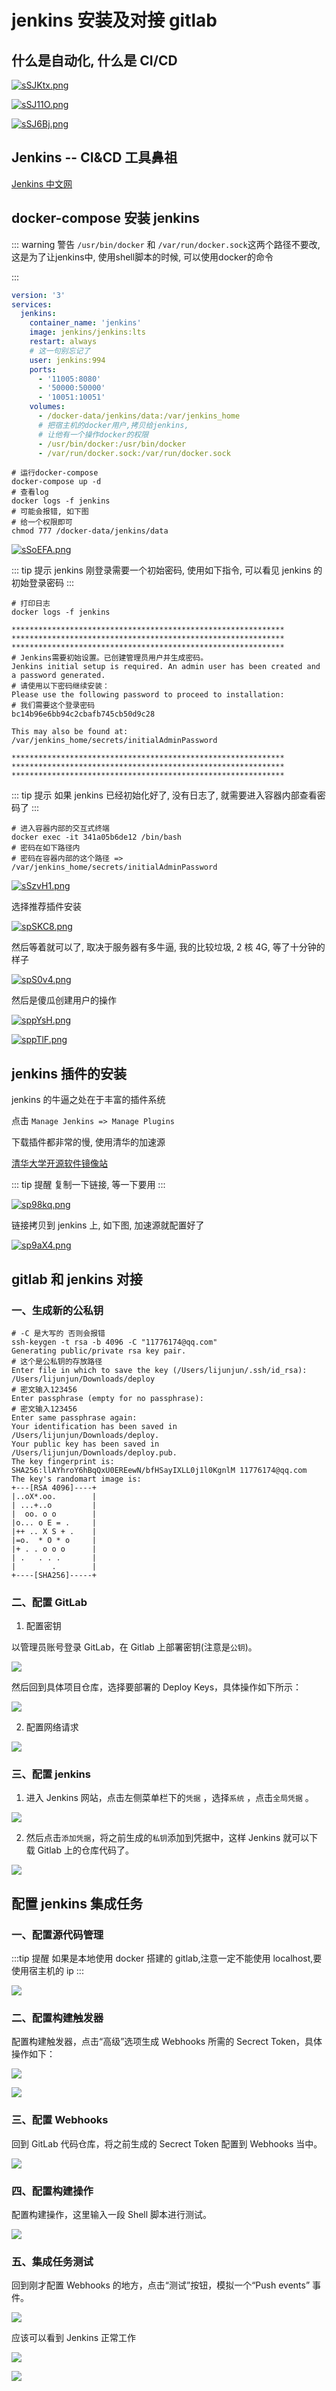 # jenkins 安装及对接 gitlab

## 什么是自动化, 什么是 CI/CD

[![sSJKtx.png](https://s3.ax1x.com/2021/01/02/sSJKtx.png)](https://imgchr.com/i/sSJKtx)

[![sSJ11O.png](https://s3.ax1x.com/2021/01/02/sSJ11O.png)](https://imgchr.com/i/sSJ11O)

[![sSJ6Bj.png](https://s3.ax1x.com/2021/01/02/sSJ6Bj.png)](https://imgchr.com/i/sSJ6Bj)

## Jenkins -- CI&CD 工具鼻祖

[Jenkins 中文网](https://www.jenkins.io/zh/)

## docker-compose 安装 jenkins

::: warning 警告
`/usr/bin/docker` 和 `/var/run/docker.sock`这两个路径不要改, 这是为了让jenkins中, 使用shell脚本的时候, 可以使用docker的命令

::: 

```yml
version: '3'
services:
  jenkins:
    container_name: 'jenkins'
    image: jenkins/jenkins:lts
    restart: always
    # 这一句别忘记了
    user: jenkins:994
    ports:
      - '11005:8080'
      - '50000:50000'
      - '10051:10051'
    volumes:
      - /docker-data/jenkins/data:/var/jenkins_home
      # 把宿主机的docker用户,拷贝给jenkins,
      # 让他有一个操作docker的权限
      - /usr/bin/docker:/usr/bin/docker
      - /var/run/docker.sock:/var/run/docker.sock
```

```shell
# 运行docker-compose
docker-compose up -d
# 查看log
docker logs -f jenkins
# 可能会报错, 如下图
# 给一个权限即可
chmod 777 /docker-data/jenkins/data
```

[![sSoEFA.png](https://s3.ax1x.com/2021/01/02/sSoEFA.png)](https://imgchr.com/i/sSoEFA)

::: tip 提示
jenkins 刚登录需要一个初始密码, 使用如下指令, 可以看见 jenkins 的初始登录密码
:::

```shell
# 打印日志
docker logs -f jenkins

*************************************************************
*************************************************************
*************************************************************
# Jenkins需要初始设置。已创建管理员用户并生成密码。
Jenkins initial setup is required. An admin user has been created and a password generated.
# 请使用以下密码继续安装：
Please use the following password to proceed to installation:
# 我们需要这个登录密码
bc14b96e6bb94c2cbafb745cb50d9c28

This may also be found at: /var/jenkins_home/secrets/initialAdminPassword

*************************************************************
*************************************************************
*************************************************************
```

::: tip 提示
如果 jenkins 已经初始化好了, 没有日志了, 就需要进入容器内部查看密码了
:::

```shell
# 进入容器内部的交互式终端
docker exec -it 341a05b6de12 /bin/bash
# 密码在如下路径内
# 密码在容器内部的这个路径 => /var/jenkins_home/secrets/initialAdminPassword
```

[![sSzvH1.png](https://s3.ax1x.com/2021/01/02/sSzvH1.png)](https://imgchr.com/i/sSzvH1)

选择推荐插件安装

[![spSKC8.png](https://s3.ax1x.com/2021/01/02/spSKC8.png)](https://imgchr.com/i/spSKC8)

然后等着就可以了, 取决于服务器有多牛逼, 我的比较垃圾, 2 核 4G, 等了十分钟的样子

[![spS0v4.png](https://s3.ax1x.com/2021/01/02/spS0v4.png)](https://imgchr.com/i/spS0v4)

然后是傻瓜创建用户的操作

[![sppYsH.png](https://s3.ax1x.com/2021/01/02/sppYsH.png)](https://imgchr.com/i/sppYsH)

[![sppTlF.png](https://s3.ax1x.com/2021/01/02/sppTlF.png)](https://imgchr.com/i/sppTlF)

## jenkins 插件的安装

jenkins 的牛逼之处在于丰富的插件系统

点击 `Manage Jenkins => Manage Plugins`

下载插件都非常的慢, 使用清华的加速源

[清华大学开源软件镜像站](https://mirrors.tuna.tsinghua.edu.cn/jenkins/updates/)

::: tip 提醒
复制一下链接, 等一下要用
:::

[![sp98kq.png](https://s3.ax1x.com/2021/01/02/sp98kq.png)](https://imgchr.com/i/sp98kq)

链接拷贝到 jenkins 上, 如下图, 加速源就配置好了

[![sp9aX4.png](https://s3.ax1x.com/2021/01/02/sp9aX4.png)](https://imgchr.com/i/sp9aX4)

## gitlab 和 jenkins 对接

### 一、生成新的公私钥

```shell
# -C 是大写的 否则会报错
ssh-keygen -t rsa -b 4096 -C "11776174@qq.com"
Generating public/private rsa key pair.
# 这个是公私钥的存放路径
Enter file in which to save the key (/Users/lijunjun/.ssh/id_rsa): /Users/lijunjun/Downloads/deploy
# 密文输入123456
Enter passphrase (empty for no passphrase):
# 密文输入123456
Enter same passphrase again:
Your identification has been saved in /Users/lijunjun/Downloads/deploy.
Your public key has been saved in /Users/lijunjun/Downloads/deploy.pub.
The key fingerprint is:
SHA256:llAYhroY6hBqQxU0EREewN/bfHSayIXLL0j1l0KgnlM 11776174@qq.com
The key's randomart image is:
+---[RSA 4096]----+
|..oX*.oo.        |
| ...+..o         |
|  oo. o o        |
|o... o E = .     |
|++ .. X S + .    |
|=o.  * O * o     |
|+ . . o o o      |
| .   . . .       |
|        .        |
+----[SHA256]-----+
```

### 二、配置 GitLab

1. 配置密钥

以管理员账号登录 GitLab，在 Gitlab 上部署密钥(注意是`公钥`)。

![](https://pic1.zhimg.com/80/v2-0b2cc9a2f2eda263ccde187bac7dd8e0_1440w.jpg)

然后回到具体项目仓库，选择要部署的 Deploy Keys，具体操作如下所示：

![](https://pic1.zhimg.com/80/v2-a8f62947ae870ccdd40e6b36cd301bac_1440w.jpg)

2. 配置网络请求

![](https://pic1.zhimg.com/80/v2-c8eb18f31021cc59ff70ebd51d7ed878_1440w.jpg)

### 三、配置 jenkins

1. 进入 Jenkins 网站，点击左侧菜单栏下的`凭据` ，选择`系统` ，点击`全局凭据` 。

![](https://pic4.zhimg.com/80/v2-2382ef1cf747cfd357c97ebef0879853_1440w.jpg)

2. 然后点击`添加凭据`，将之前生成的`私钥`添加到凭据中，这样 Jenkins 就可以下载 Gitlab 上的仓库代码了。

![](https://pic4.zhimg.com/80/v2-3f0453fe551b13d9ceff372b96718a1f_1440w.jpg)

## 配置 jenkins 集成任务

### 一、配置源代码管理

:::tip 提醒
如果是本地使用 docker 搭建的 gitlab,注意一定不能使用 localhost,要使用宿主机的 ip
:::

![](https://pic4.zhimg.com/80/v2-f34f2d2d2cbb0e78669969e09140032f_1440w.jpg)

### 二、配置构建触发器

配置构建触发器，点击“高级”选项生成 Webhooks 所需的 Secrect Token，具体操作如下：

![](https://pic1.zhimg.com/80/v2-31b9538313f7b23e876c2c442cc12dc4_1440w.jpg)

![](https://pic1.zhimg.com/80/v2-92f626a4b8cebc3d2577575012e9bf94_1440w.jpg)

### 三、配置 Webhooks

回到 GitLab 代码仓库，将之前生成的 Secrect Token 配置到 Webhooks 当中。

![](https://pic3.zhimg.com/80/v2-bf2e58da45686e4221589349f8a75552_1440w.jpg)

### 四、配置构建操作

配置构建操作，这里输入一段 Shell 脚本进行测试。

![](https://pic2.zhimg.com/80/v2-03d7643f53a749ece176397d2ab4888d_1440w.jpg)

### 五、集成任务测试

回到刚才配置 Webhooks 的地方，点击“测试”按钮，模拟一个“Push events” 事件。

![](https://pic1.zhimg.com/80/v2-f5c24982bfcb07d75e1f140e65499ea8_1440w.jpg)

应该可以看到 Jenkins 正常工作

![](https://pic2.zhimg.com/80/v2-f5f73c6f7cac19feb85194a0e4ac9c59_1440w.jpg)

![](https://pic4.zhimg.com/80/v2-994c651e01e3e216569a4077a2c49a73_1440w.jpg)
